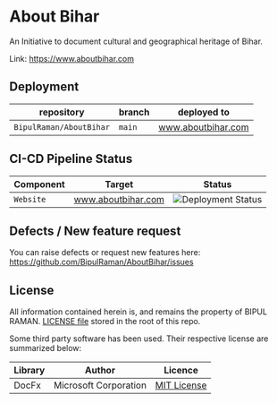 # About Bihar

An Initiative to document cultural and geographical heritage of Bihar.

Link: https://www.aboutbihar.com

## Deployment

|repository|branch|deployed to|
|---|---|---|
|`BipulRaman/AboutBihar`|`main`|www.aboutbihar.com|

## CI-CD Pipeline Status

|Component|Target|Status|
|---|---|---|
|`Website`|www.aboutbihar.com|![Deployment Status](https://github.com/BipulRaman/AboutBihar/actions/workflows/main.yml/badge.svg)|

## Defects / New feature request
You can raise defects or request new features here: https://github.com/BipulRaman/AboutBihar/issues

## License
All information contained herein is, and remains the property of BIPUL RAMAN. [LICENSE file](https://github.com/BipulRaman/AboutBihar/blob/master/LICENSE) stored in the root of this repo.

Some third party software has been used. Their respective license are summarized below:

|Library|Author|Licence|
|---|---|---|
|DocFx|Microsoft Corporation|[MIT License](https://github.com/dotnet/docfx/blob/dev/LICENSE)|